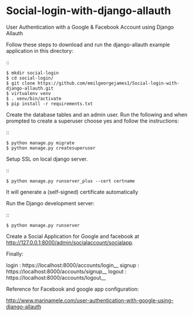 # Social-login-with-django-allauth
User Authentication with a Google &amp; Facebook Account using Django Allauth

Follow these steps to download and run the
django-allauth example application in this directory:

::
    
    $ mkdir social-login
    $ cd social-login/
    $ git clone https://github.com/emilgeorgejames1/Social-login-with-django-allauth.git
    $ virtualenv venv
    $ . venv/bin/activate
    $ pip install -r requirements.txt

Create the database tables and an admin user.
Run the following and when prompted to create a superuser choose yes and
follow the instructions:

::

    $ python manage.py migrate
    $ python manage.py createsuperuser
    
Setup SSL on local django server.

::

    $ python manage.py runserver_plus --cert certname  
    
It will generate a (self-signed) certificate automatically
    
    
Run the Django development server:

::

    $ python manage.py runserver

Create a Social Application for Google and facebook at http://127.0.0.1:8000/admin/socialaccount/socialapp.

Finally:
 
 login : https://localhost:8000/accounts/login__
 signup : https://localhost:8000/accounts/signup__
 logout : https://localhost:8000/accounts/logout__
 
Reference for Facebook and google app configuration:
  
  http://www.marinamele.com/user-authentication-with-google-using-django-allauth
  
